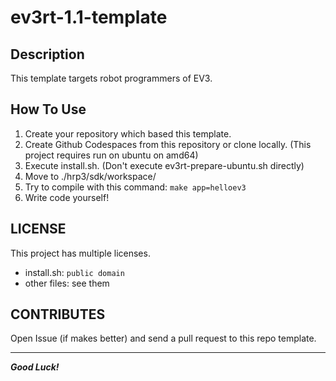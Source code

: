 # ev3rt-1.1-template
## Description
This template targets robot programmers of EV3.

## How To Use
1. Create your repository which based this template.
1. Create Github Codespaces from this repository or clone locally. (This project requires run on ubuntu on amd64)
1. Execute install.sh. (Don't execute ev3rt-prepare-ubuntu.sh directly)
1. Move to ./hrp3/sdk/workspace/
1. Try to compile with this command: `make app=helloev3`
1. Write code yourself!

## LICENSE
This project has multiple licenses.
- install.sh: `public domain`
- other files: see them

## CONTRIBUTES
Open Issue (if makes better) and send a pull request to this repo template.

---

***Good Luck!***
